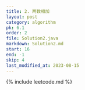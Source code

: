 ```yaml
---
title: 2. 两数相加
layout: post
category: algorithm
pk: 6.1
order: 2
file: Solution2.java
markdown: Solution2.md
start: 16
end: -1
skip: 4
last_modified_at: 2023-08-15
---
```


{% include leetcode.md %}